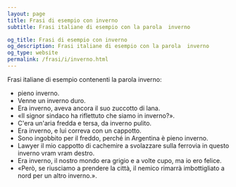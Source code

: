 ```yaml
---
layout: page
title: Frasi di esempio con inverno 
subtitle: Frasi italiane di esempio con la parola  inverno

og_title: Frasi di esempio con inverno 
og_description: Frasi italiane di esempio con la parola  inverno
og_type: website
permalink: /frasi/i/inverno.html
---
```


Frasi italiane di esempio contenenti la parola inverno:


- pieno inverno.
- Venne un inverno duro.
- Era inverno, aveva ancora il suo zuccotto di lana.
- «Il signor sindaco ha riflettuto che siamo in inverno?».
- C'era un'aria fredda e tersa, da inverno pulito.
- Era inverno, e lui correva con un cappotto.
- Sono ingobbito per il freddo, perché in Argentina è pieno inverno.
- Lawyer il mio cappotto di cachemire a svolazzare sulla ferrovia in questo inverno vram vram destro.
- Era inverno, il nostro mondo era grigio e a volte cupo, ma io ero felice.
- «Però, se riusciamo a prendere la città, il nemico rimarrà imbottigliato a nord per un altro inverno.».

